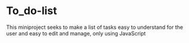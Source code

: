 # To_do-list
This miniproject seeks to make a list of tasks easy to understand for the user and easy to edit and manage, only using JavaScript
